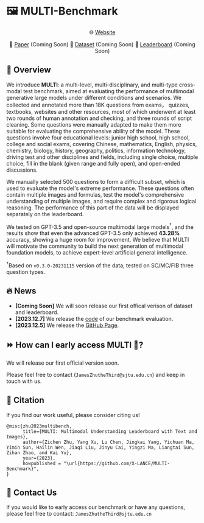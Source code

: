 # 🖼️ MULTI-Benchmark

<div align="center">

🌐 [Website](https://x-lance.github.io/MULTI-Benchmark/) 

📃 [Paper](https://x-lance.github.io/MULTI-Benchmark/) (Coming Soon) 🤗 [Dataset](https://x-lance.github.io/MULTI-Benchmark/) (Coming Soon) 🎯 [Leaderboard](https://x-lance.github.io/MULTI-Benchmark/) (Coming Soon)

</div>

## 📖 Overview

We introduce **MULTI**: a multi-level, multi-disciplinary, and multi-type cross-modal test benchmark, aimed at evaluating the performance of multimodal generative large models under different conditions and scenarios. We collected and annotated more than 18K questions from exams， quizzes, textbooks, websites and other resources, most of which underwent at least two rounds of human annotation and checking, and three rounds of script cleaning. Some questions were manually adapted to make them more suitable for evaluating the comprehensive ability of the model. These questions involve four educational levels: junior high school, high school, college and social exams, covering Chinese, mathematics, English, physics, chemistry, biology, history, geography, politics, information technology, driving test and other disciplines and fields, including single choice, multiple choice, fill in the blank (given range and fully open), and open-ended discussions.

We manually selected 500 questions to form a difficult subset, which is used to evaluate the model's extreme performance. These questions often contain multiple images and formulas, test the model's comprehensive understanding of multiple images, and require complex and rigorous logical reasoning. The performance of this part of the data will be displayed separately on the leaderboard.

We tested on GPT-3.5 and open-source multimodal large models$^\dagger$, and the results show that even the advanced GPT-3.5 only achieved **43.28%** accuracy, showing a huge room for improvement. We believe that MULTI will motivate the community to build the next generation of multimodal foundation models, to achieve expert-level artificial general intelligence.

$^\dagger$Based on `v0.3.0-20231115` version of the data, tested on SC/MC/FIB three question types.

## 🔥 News 

- **[Coming Soon]** We will soon release our first offical verison of dataset and leaderboard.
- **[2023.12.7]** We release the [code](./eval) of our benchmark evaluation.
- **[2023.12.5]** We release the [GitHub Page](https://x-lance.github.io/MULTI-Benchmark/).

## ⏩ How can I early access MULTI 🤔?

We will release our first official version soon.

Please feel free to contact (`JamesZhutheThird@sjtu.edu.cn`) and keep in touch with us. 

## 📑 Citation

If you find our work useful, please consider citing us!

```
@misc{zhu2023multibench,
      title={MULTI: Multimodal Understanding Leaderboard with Text and Images},
      author={Zichen Zhu, Yang Xu, Lu Chen, Jingkai Yang, Yichuan Ma, Yimin Sun, Hailin Wen, Jiaqi Liu, Jinyu Cai, Yingzi Ma, Liangtai Sun, Zihan Zhao, and Kai Yu},
      year={2023},
      howpublished = "\url{https://github.com/X-LANCE/MULTI-Benchmark}",
}
```

## 📧 Contact Us

If you would like to early access our benchmark or have any questions, please feel free to contact: `JamesZhutheThird@sjtu.edu.cn`